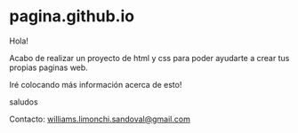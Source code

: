 # pagina.github.io

Hola!

Acabo de realizar un proyecto de html y css para poder ayudarte a crear tus propias paginas web.

Iré colocando más información acerca de esto!

saludos 


Contacto: williams.limonchi.sandoval@gmail.com
